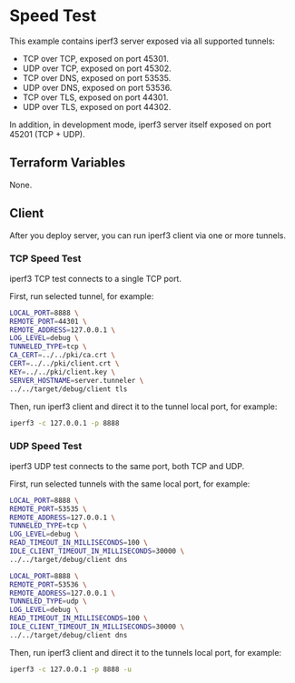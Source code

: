 # Speed Test
This example contains iperf3 server exposed via all supported tunnels:
* TCP over TCP, exposed on port 45301.
* UDP over TCP, exposed on port 45302.
* TCP over DNS, exposed on port 53535.
* UDP over DNS, exposed on port 53536.
* TCP over TLS, exposed on port 44301.
* UDP over TLS, exposed on port 44302.

In addition, in development mode, iperf3 server itself exposed on port 45201 (TCP + UDP).

## Terraform Variables
None.

## Client
After you deploy server, you can run iperf3 client via one or more tunnels.

### TCP Speed Test
iperf3 TCP test connects to a single TCP port. 

First, run selected tunnel, for example:
```sh
LOCAL_PORT=8888 \
REMOTE_PORT=44301 \
REMOTE_ADDRESS=127.0.0.1 \
LOG_LEVEL=debug \
TUNNELED_TYPE=tcp \
CA_CERT=../../pki/ca.crt \
CERT=../../pki/client.crt \
KEY=../../pki/client.key \
SERVER_HOSTNAME=server.tunneler \
../../target/debug/client tls
```

Then, run iperf3 client and direct it to the tunnel local port, for example:
```sh
iperf3 -c 127.0.0.1 -p 8888
```

### UDP Speed Test
iperf3 UDP test connects to the same port, both TCP and UDP. 

First, run selected tunnels with the same local port, for example:
```sh
LOCAL_PORT=8888 \
REMOTE_PORT=53535 \
REMOTE_ADDRESS=127.0.0.1 \
TUNNELED_TYPE=tcp \
LOG_LEVEL=debug \
READ_TIMEOUT_IN_MILLISECONDS=100 \
IDLE_CLIENT_TIMEOUT_IN_MILLISECONDS=30000 \
../../target/debug/client dns

LOCAL_PORT=8888 \
REMOTE_PORT=53536 \
REMOTE_ADDRESS=127.0.0.1 \
TUNNELED_TYPE=udp \
LOG_LEVEL=debug \
READ_TIMEOUT_IN_MILLISECONDS=100 \
IDLE_CLIENT_TIMEOUT_IN_MILLISECONDS=30000 \
../../target/debug/client dns
```

Then, run iperf3 client and direct it to the tunnels local port, for example:
```sh
iperf3 -c 127.0.0.1 -p 8888 -u
```
